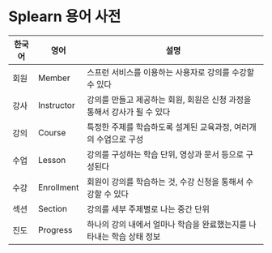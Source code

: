# Splearn 용어 사전

| **한국어** | **영어**     | **설명**                                     |
|---------|------------|--------------------------------------------|
| 회원      | Member     | 스프런 서비스를 이용하는 사용자로 강의를 수강할 수 있다            |
| 강사      | Instructor | 강의를 만들고 제공하는 회원, 회원은 신청 과정을 통해서 강사가 될 수 있다 |
| 강의      | Course     | 특정한 주제를 학습하도록 설계된 교육과정, 여러개의 수업으로 구성       |
| 수업      | Lesson     | 강의를 구성하는 학습 단위, 영상과 문서 등으로 구성된다            |
| 수강      | Enrollment | 회원이 강의를 학습하는 것, 수강 신청을 통해서 수강할 수 있다        |
| 섹션      | Section    | 강의를 세부 주제별로 나는 중간 단위                       |
| 진도      | Progress   | 하나의 강의 내에서 얼마나 학습을 완료했는지를 나타내는 학습 상태 정보    |